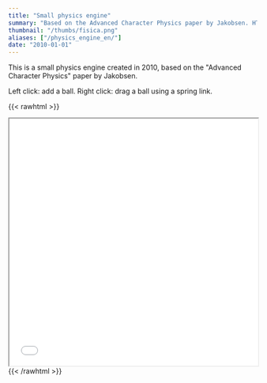 ```yaml
---
title: "Small physics engine"
summary: "Based on the Advanced Character Physics paper by Jakobsen. HTML5 and Javascript based, supports only circles."
thumbnail: "/thumbs/fisica.png"
aliases: ["/physics_engine_en/"]
date: "2010-01-01"
---
```

	
This is a small physics engine created in 2010, based on the "Advanced Character Physics" paper by Jakobsen.

Left click: add a ball. Right click: drag a ball using a spring link.

{{< rawhtml >}}
<iframe src="/inc/spe/index.html" style="width:100%;height:500px;"></iframe>
{{< /rawhtml >}}

